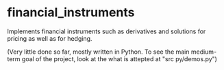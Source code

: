 # financial_instruments

Implements financial instruments such as derivatives and solutions for pricing as well as for hedging.

(Very little done so far, mostly written in Python. To see the main medium-term goal of the project, look at the what is attepted at "src py/demos.py")
